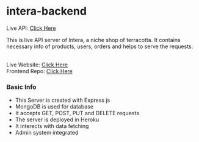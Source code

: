 # intera-backend

Live API: <a href="https://stark-sierra-52397.herokuapp.com/">Click Here</a><br />

This is live API server of Intera, a niche shop of terracotta. It contains necessary info of products, users, orders and helps to serve the requests.<br /><br />

Live Website: <a href="https://int-era.web.app/">Click Here</a><br />
Frontend Repo: <a href="https://github.com/programming-hero-web-course-4/niche-website-client-side-iFall-iFail">Click Here</a><br/>

### Basic Info
* This Server is created with Express js
* MongoDB is used for database
* It accepts GET, POST, PUT and DELETE requests
* The server is deployed in Heroku
* It interects with data fetching
* Admin system integrated